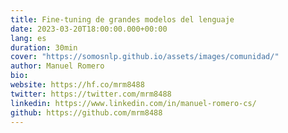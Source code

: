 ```yaml
---
title: Fine-tuning de grandes modelos del lenguaje
date: 2023-03-20T18:00:00.000+00:00
lang: es
duration: 30min
cover: "https://somosnlp.github.io/assets/images/comunidad/"
author: Manuel Romero
bio: 
website: https://hf.co/mrm8488
twitter: https://twitter.com/mrm8488
linkedin: https://www.linkedin.com/in/manuel-romero-cs/
github: https://github.com/mrm8488
---
```


<EventSummary
    description=""
    poster="https://somosnlp.github.io/assets/images/eventos/230320_fine_tuning_llm.jpg"
    video=""
    name=""
    website=""
    twitter=""
    linkedin=""
    github=""
    bio="Manuel Romero es ingeniero informático. Ha trabajado varios años como desarrollador backend. Actualmente trabaja como Senior ML Engineer en Narrativa. Es el principal contribuidor del Hub de ML más importante con casi 500 modelos de IA. Ha participado y participa en iniciativas como BigScience y BigCode donde entrenan modelos de lenguaje para hacerlos públicos. Manuel trabaja actualmente en Narrativa, startup especializada en la generación automática de contenido por medio de Inteligencia Artificial que desarrolla soluciones de generación de contenidos para medios de comunicación y diferentes empresas."
/>

